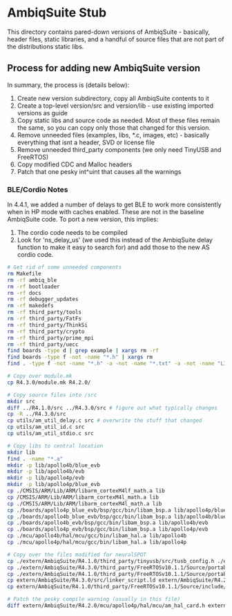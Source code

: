 # AmbiqSuite Stub
This directory contains pared-down versions of AmbiqSuite - basically, header files, static libraries, and a handful of source files that are not part of the distributions static libs.

## Process for adding new AmbiqSuite version
In summary, the process is (details below):
1. Create new version subdirectory, copy all AmbiqSuite contents to it
2. Create a top-level version/src and version/lib - use existing imported versions as guide
3. Copy static libs and source code as needed. Most of these files remain the same, so you can copy only those that changed for this version.
4. Remove unneeded files (examples, libs, *.c, images, etc) - basically everything that isnt a header, SVD or license file
5. Remove unneeded third_party components (we only need TinyUSB and FreeRTOS)
6. Copy modified CDC and Malloc headers
7. Patch that one pesky int^uint that causes all the warnings

### BLE/Cordio Notes
In 4.4.1, we added a number of delays to get BLE to work more consistently when in HP mode with caches enabled. These are not
in the baseline AmbiqSuite code. To port a new version, this implies:
1. The cordio code needs to be compiled 
2. Look for 'ns_delay_us' (we used this instead of the AmbiqSuite delay function to make it easy to search for) and add those to the new AS cordio code.

```bash
# Get rid of some unneeded components
rm Makefile
rm -rf ambiq_ble
rm -rf bootloader
rm -rf docs
rm -rf debugger_updates
rm -rf makedefs
rm -rf third_party/tools
rm -rf third_party/FatFs
rm -rf third_party/ThinkSi
rm -rf third_party/crypto
rm -rf third_party/prime_mpi
rm -rf third_party/uecc
find boards -type d | grep example | xargs rm -rf
find boards -type f -not -name "*.h" | xargs rm
find . -type f -not -name "*.h" -a -not -name "*.txt" -a -not -name "LICENSE" | egrep -v "\./src|\./lib|module.mk|SVD" | xargs rm 

# Copy over module.mk
cp R4.3.0/module.mk R4.2.0/

# Copy source files into /src
mkdir src
diff ../R4.1.0/src ../R4.3.0/src # figure out what typically changes
cp -R ../R4.3.0/src
cp utils/am_util_delay.c src # overwrite the stuff that changed
cp utils/am_util_id.c src
cp utils/am_util_stdio.c src

# Copy libs to central location
mkdir lib
find . -name "*.a"
mkdir -p lib/apollo4b/blue_evb
mkdir -p lib/apollo4b/evb
mkdir -p lib/apollo4p/evb
mkdir -p lib/apollo4p/blue_evb
cp ./CMSIS/ARM/Lib/ARM/libarm_cortexM4lf_math.a lib
cp /CMSIS/ARM/Lib/ARM/libarm_cortexM4l_math.a lib
cp ./CMSIS/ARM/Lib/ARM/libarm_cortexM4l_math.a lib
cp ./boards/apollo4p_blue_evb/bsp/gcc/bin/libam_bsp.a lib/apollo4p/blue_evb
cp ./boards/apollo4b_blue_evb/bsp/gcc/bin/libam_bsp.a lib/apollo4b/blue_evb
cp ./boards/apollo4b_evb/bsp/gcc/bin/libam_bsp.a lib/apollo4b/evb
cp ./boards/apollo4p_evb/bsp/gcc/bin/libam_bsp.a lib/apollo4p/evb
cp ./mcu/apollo4b/hal/mcu/gcc/bin/libam_hal.a lib/apollo4b
cp ./mcu/apollo4p/hal/mcu/gcc/bin/libam_hal.a lib/apollo4p

# Copy over the files modified for neuralSPOT
cp ./extern/AmbiqSuite/R4.1.0/third_party/tinyusb/src/tusb_config.h ./extern/AmbiqSuite/R4.2.0/third_party/tinyusb/src/tusb_config.h
cp ./extern/AmbiqSuite/R4.3.0/third_party/FreeRTOSv10.1.1/Source/portable/GCC/AMapollo4/FreeRTOSConfig.h ./extern/AmbiqSuite/R4.2.0/third_party/FreeRTOSv10.1.1/Source/portable/GCC/AMapollo4/FreeRTOSConfig.h
cp ./extern/AmbiqSuite/R4.1.0/third_party/FreeRTOSv10.1.1/Source/portable/GCC/AMapollo4/rtos.h ./extern/AmbiqSuite/R4.2.0/third_party/FreeRTOSv10.1.1/Source/portable/GCC/AMapollo4/rtos.h
cp extern/AmbiqSuite/R4.3.0/src/linker_script.ld extern/AmbiqSuite/R4.2.0/src/linker_script.ld
cp extern/AmbiqSuite/R4.1.0/third_party/FreeRTOSv10.1.1/Source/include/portable.h extern/AmbiqSuite/R4.2.0/third_party/FreeRTOSv10.1.1/Source/include/portable.h

# Patch the pesky compile warning (usually in this file)
diff extern/AmbiqSuite/R4.2.0/mcu/apollo4p/hal/mcu/am_hal_card.h extern/AmbiqSuite/R4.3.0/mcu/apollo4p/hal/mcu/am_hal_card.h
``````